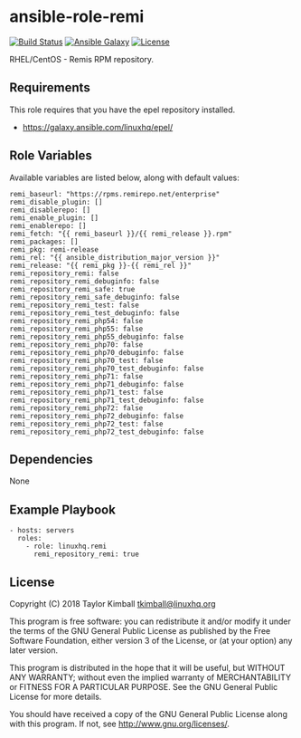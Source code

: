 # ansible-role-remi

[![Build Status](https://travis-ci.org/linuxhq/ansible-role-remi.svg?branch=master)](https://travis-ci.org/linuxhq/ansible-role-remi)
[![Ansible Galaxy](https://img.shields.io/badge/ansible--galaxy-remi-blue.svg?style=flat)](https://galaxy.ansible.com/linuxhq/remi)
[![License](https://img.shields.io/badge/license-GPLv3-brightgreen.svg?style=flat)](COPYING)

RHEL/CentOS - Remis RPM repository.

## Requirements

This role requires that you have the epel repository installed.

 * https://galaxy.ansible.com/linuxhq/epel/

## Role Variables

Available variables are listed below, along with default values:

    remi_baseurl: "https://rpms.remirepo.net/enterprise"
    remi_disable_plugin: []
    remi_disablerepo: []
    remi_enable_plugin: []
    remi_enablerepo: []
    remi_fetch: "{{ remi_baseurl }}/{{ remi_release }}.rpm"
    remi_packages: []
    remi_pkg: remi-release
    remi_rel: "{{ ansible_distribution_major_version }}"
    remi_release: "{{ remi_pkg }}-{{ remi_rel }}"
    remi_repository_remi: false
    remi_repository_remi_debuginfo: false
    remi_repository_remi_safe: true
    remi_repository_remi_safe_debuginfo: false
    remi_repository_remi_test: false
    remi_repository_remi_test_debuginfo: false
    remi_repository_remi_php54: false
    remi_repository_remi_php55: false
    remi_repository_remi_php55_debuginfo: false
    remi_repository_remi_php70: false
    remi_repository_remi_php70_debuginfo: false
    remi_repository_remi_php70_test: false
    remi_repository_remi_php70_test_debuginfo: false
    remi_repository_remi_php71: false
    remi_repository_remi_php71_debuginfo: false
    remi_repository_remi_php71_test: false
    remi_repository_remi_php71_test_debuginfo: false
    remi_repository_remi_php72: false
    remi_repository_remi_php72_debuginfo: false
    remi_repository_remi_php72_test: false
    remi_repository_remi_php72_test_debuginfo: false

## Dependencies

None

## Example Playbook

    - hosts: servers
      roles:
        - role: linuxhq.remi
          remi_repository_remi: true

## License

Copyright (C) 2018 Taylor Kimball <tkimball@linuxhq.org>

This program is free software: you can redistribute it and/or modify
it under the terms of the GNU General Public License as published by
the Free Software Foundation, either version 3 of the License, or
(at your option) any later version.

This program is distributed in the hope that it will be useful,
but WITHOUT ANY WARRANTY; without even the implied warranty of
MERCHANTABILITY or FITNESS FOR A PARTICULAR PURPOSE. See the
GNU General Public License for more details.

You should have received a copy of the GNU General Public License
along with this program. If not, see <http://www.gnu.org/licenses/>.
